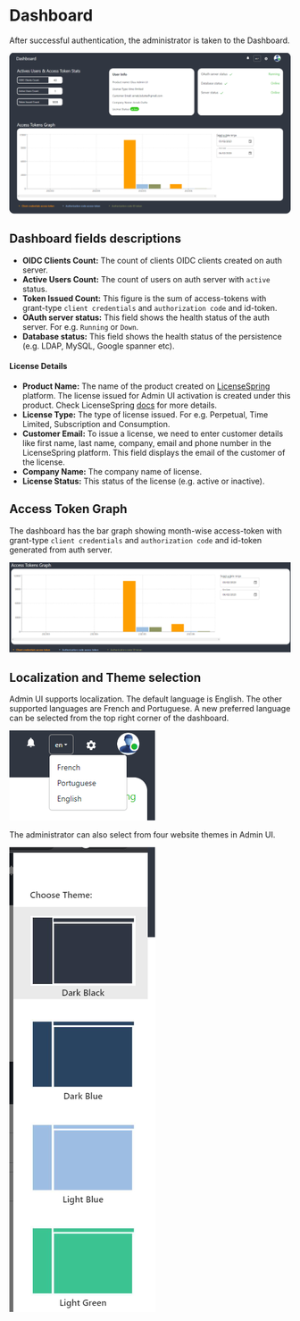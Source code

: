 # Dashboard

After successful authentication, the administrator is taken to the Dashboard.

![image](../../assets/admin-ui/dashboard.png)

## Dashboard fields descriptions

- **OIDC Clients Count:** The count of clients OIDC clients created on auth server.
- **Active Users Count:** The count of users on auth server with `active` status.
- **Token Issued Count:** This figure is the sum of access-tokens with grant-type `client credentials` and `authorization code` and id-token.
- **OAuth server status:** This field shows the health status of the auth server. For e.g. `Running` or `Down`.
- **Database status:** This field shows the health status of the persistence (e.g. LDAP, MySQL, Google spanner etc).

#### License Details

- **Product Name:** The name of the product created on [LicenseSpring](https://licensespring.com/) platform. The license issued for Admin UI activation is created under this product. Check LicenseSpring [docs](https://docs.licensespring.com/docs/getting-started#configureyourproductwithinthelicensespringplatform) for more details.
- **License Type:** The type of license issued. For e.g. Perpetual, Time Limited, Subscription and Consumption.
- **Customer Email:** To issue a license, we need to enter customer details like first name, last name, company, email and phone number in the LicenseSpring platform. This field displays the email of the customer of the license.
- **Company Name:** The company name of license.
- **License Status:** This status of the license (e.g. active or inactive).

## Access Token Graph

The dashboard has the bar graph showing month-wise access-token with grant-type `client credentials` and `authorization code` and id-token generated from auth server.

![image](../../assets/admin-ui/access-token-graph.png)

## Localization and Theme selection

Admin UI supports localization. The default language is English. The other supported languages are French and Portuguese. A new preferred language can be selected from the top right corner of the dashboard.

![image](../../assets/admin-ui/localization.png)

The administrator can also select from four website themes in Admin UI.

![image](../../assets/admin-ui/theme-selection.png)


